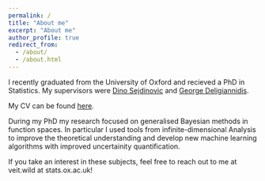 ```yaml
---
permalink: /
title: "About me"
excerpt: "About me"
author_profile: true
redirect_from: 
  - /about/
  - /about.html
---
```



I recently graduated from the University of Oxford and recieved a PhD in Statistics. My supervisors were [Dino Sejdinovic](https://www.stats.ox.ac.uk/~sejdinov/) and [George Deligiannidis](https://www.stats.ox.ac.uk/~deligian/).

My CV can be found [here](http://veitwild.github.io/files/cv_wild.pdf).

During my PhD my research focused on generalised Bayesian methods in function spaces. In particular I used tools from infinite-dimensional Analysis to improve the theoretical understanding and develop new machine learning algorithms with improved uncertainity quantification. 

If you take an interest in these subjects, feel free to reach out to me at veit.wild at stats.ox.ac.uk!
